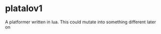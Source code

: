<!--
SPDX-FileCopyrightText: 2024 dpkgluci

SPDX-License-Identifier: MIT
-->

# platalov1
A platformer written in lua. This could mutate into something different later on
